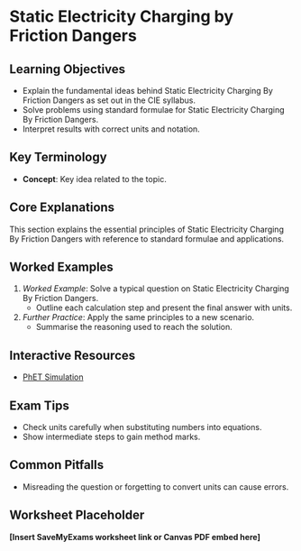 # Static Electricity Charging by Friction Dangers

## Learning Objectives
- Explain the fundamental ideas behind Static Electricity Charging By Friction Dangers as set out in the CIE syllabus.
- Solve problems using standard formulae for Static Electricity Charging By Friction Dangers.
- Interpret results with correct units and notation.

## Key Terminology
- **Concept**: Key idea related to the topic.

## Core Explanations
This section explains the essential principles of Static Electricity Charging By Friction Dangers with reference to standard formulae and applications.

## Worked Examples
1. *Worked Example*: Solve a typical question on Static Electricity Charging By Friction Dangers.
   - Outline each calculation step and present the final answer with units.
2. *Further Practice*: Apply the same principles to a new scenario.
   - Summarise the reasoning used to reach the solution.

## Interactive Resources
- [PhET Simulation](https://phet.colorado.edu/)

## Exam Tips
- Check units carefully when substituting numbers into equations.
- Show intermediate steps to gain method marks.

## Common Pitfalls
- Misreading the question or forgetting to convert units can cause errors.

## Worksheet Placeholder
**[Insert SaveMyExams worksheet link or Canvas PDF embed here]**
